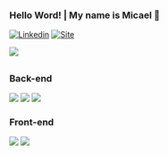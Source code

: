 
### Hello Word! | My name is Micael 👋

[![Linkedin](https://img.shields.io/badge/LinkedIn-0077B5?style=for-the-badge&logo=linkedin&logoColor=white)](https://www.linkedin.com/in/micael1ma/)
[![Site](https://img.shields.io/badge/website-000000?style=for-the-badge&logo=About.me&logoColor=white)](https://micael1ma.github.io/)

<div style="display: inline_block">
<img src="https://github-readme-stats.vercel.app/api?username=micael1ma&show_icons=true&theme=dark" />
<!--<img src="https://github-readme-stats.vercel.app/api/top-langs/?username=micael1ma&layout=compact&theme=dark" />-->
</div>

  ##
<div style="display: inline_block">
  <h3>Back-end</h3>
  <img src="https://img.shields.io/badge/spring-%236DB33F.svg?style=for-the-badge&logo=spring&logoColor=white"/>
  <img src="https://img.shields.io/badge/java-%23ED8B00.svg?style=for-the-badge&logo=java&logoColor=white"/>
  <img src="https://img.shields.io/badge/postgres-%23316192.svg?style=for-the-badge&logo=postgresql&logoColor=white"/>
</div>
  
<div style="display: inline_block">
  <h3>Front-end</h3>
  <img src="https://img.shields.io/badge/HTML5-E34F26?style=for-the-badge&logo=html5&logoColor=white"/>
  <img src="https://img.shields.io/badge/CSS3-1572B6?style=for-the-badge&logo=css3&logoColor=white"/>
</div>






